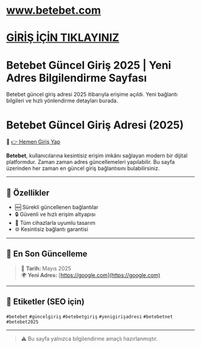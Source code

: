 #  <a href="https://9233betebet.com/">www.betebet.com</a>
#  <a href="https://9233betebet.com/">GİRİŞ İÇİN TIKLAYINIZ</a>
# Betebet Güncel Giriş 2025 | Yeni Adres Bilgilendirme Sayfası

Betebet güncel giriş adresi 2025 itibarıyla erişime açıldı. Yeni bağlantı bilgileri ve hızlı yönlendirme detayları burada.

# Betebet Güncel Giriş Adresi (2025)

🔗 [👉 Hemen Giriş Yap](https://google.com)

**Betebet**, kullanıcılarına kesintisiz erişim imkânı sağlayan modern bir dijital platformdur. Zaman zaman adres güncellemeleri yapılabilir. Bu sayfa üzerinden her zaman en güncel giriş bağlantısını bulabilirsiniz.

---

## 🚀 Özellikler

- 🆕 Sürekli güncellenen bağlantılar  
- 🔒 Güvenli ve hızlı erişim altyapısı  
- 📱 Tüm cihazlarla uyumlu tasarım  
- 🌐 Kesintisiz bağlantı garantisi  

---

## 🔄 En Son Güncelleme

> 📅 **Tarih:** Mayıs 2025  
> 🌍 **Yeni Adres:** [https://google.com](https://google.com)

---

## 📌 Etiketler (SEO için)

`#betebet` `#güncelgiriş` `#betebetgiriş` `#yenigirişadresi` `#betebetnet` `#betebet2025`

---

> ⚠️ Bu sayfa yalnızca bilgilendirme amaçlı hazırlanmıştır.
